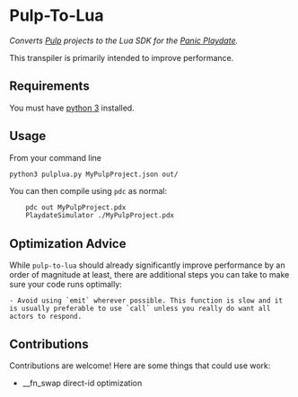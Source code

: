 # Pulp-To-Lua

*Converts [Pulp](https://play.date/pulp/) projects to the Lua SDK for the [Panic Playdate](https://play.date/).*

This transpiler is primarily intended to improve performance.

## Requirements

You must have [python 3](https://www.python.org/) installed.

## Usage

From your command line

`python3 pulplua.py MyPulpProject.json out/`

You can then compile using `pdc` as normal:

```bash
    pdc out MyPulpProject.pdx
    PlaydateSimulator ./MyPulpProject.pdx
```

## Optimization Advice

While `pulp-to-lua` should already significantly improve performance by an order of magnitude at least, there are additional steps you can take to make sure your code runs optimally:

    - Avoid using `emit` wherever possible. This function is slow and it is usually preferable to use `call` unless you really do want all actors to respond.

## Contributions

Contributions are welcome! Here are some things that could use work:
- __fn_swap direct-id optimization